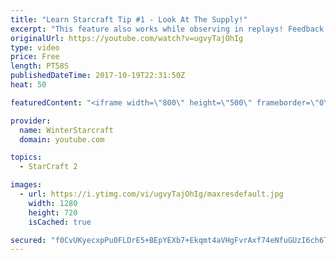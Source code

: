 ```yaml
---
title: "Learn Starcraft Tip #1 - Look At The Supply!"
excerpt: "This feature also works while observing in replays! Feedback and tip suggestions are appreciated :)"
originalUrl: https://youtube.com/watch?v=ugvyTajOhIg
type: video
price: Free
length: PT58S
publishedDateTime: 2017-10-19T22:31:50Z
heat: 50

featuredContent: "<iframe width=\"800\" height=\"500\" frameborder=\"0\" src=\"https://www.youtube.com/embed/ugvyTajOhIg\" allow=\"accelerometer; autoplay; encrypted-media; gyroscope; picture-in-picture\" allowfullscreen></iframe>"

provider:
  name: WinterStarcraft
  domain: youtube.com

topics:
  - StarCraft 2

images:
  - url: https://i.ytimg.com/vi/ugvyTajOhIg/maxresdefault.jpg
    width: 1280
    height: 720
    isCached: true

secured: "f0CvUKyecxpPu0FLDrE5+BEpYEXb7+Ekqmt4aVHgFvrAxf74eNfuGUzI6ch6TVYH0xwWK/sXbNHvjaqtTkRAM3h/HNg4nGrhW69okhAG0GANNZK3JmEBltJ/BYlAMkuGZOY7VRFZi82yAIvDyGN31aJtw1q2iDUopeaoB7aPGhLr16Q7j6nbC82QN1UrO6Be9hvyyCy7PJpksnaE2NBTvp/5egU+7Cjj65e0gYHh7iwm8zgi3cKEKwnxpgvofQf2XTyUqc0joPH9oRaUPcb3ypb2/xGmtJ8UdD0/SJ8R/Xn0rLhW5Szo7+ndcpWae9XTauoq/3NQqBx8cfjs0vyCTqdKLlNW8LVickX3a52NFm//ygCqs5id9cQ4Fw6oaafiZpyVxMncx98KJ9FOU9B9rotxkUrQyGlL5cQoAL8BzaQ=;b8DI/pEok6J42yqT1rxaZA=="
---
```


